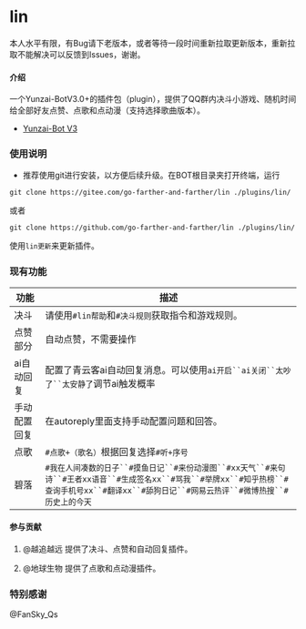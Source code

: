 # lin

本人水平有限，有Bug请下老版本，或者等待一段时间重新拉取更新版本，重新拉取不能解决可以反馈到Issues，谢谢。

#### 介绍
一个Yunzai-BotV3.0+的插件包（plugin），提供了QQ群内决斗小游戏、随机时间给全部好友点赞、点歌和点动漫（支持选择歌曲版本）。

- [Yunzai-Bot V3](https://github.com/Le-niao/Yunzai-Bot)

### 使用说明

- 推荐使用git进行安装，以方便后续升级。在BOT根目录夹打开终端，运行

`git clone https://gitee.com/go-farther-and-farther/lin ./plugins/lin/`

或者

`git clone https://github.com/go-farther-and-farther/lin ./plugins/lin/`

使用`lin更新`来更新插件。

### 现有功能
|功能   |描述   |
|---|---|
|决斗   |请使用`#lin帮助`和`#决斗规则`获取指令和游戏规则。   |
|点赞部分   |自动点赞，不需要操作   |
|ai自动回复   |配置了青云客ai自动回复消息。可以使用`ai开启``ai关闭``太吵了``太安静了`调节ai触发概率   |
|手动配置回复   |在autoreply里面支持手动配置问题和回答。   |
|点歌   |`#点歌+（歌名）`根据回复选择`#听+序号`   |
|碧落   |`#我在人间凑数的日子``#摸鱼日记``#来份动漫图``#xx天气``#来句诗``#王者xx语音``#生成签名xx``#骂我``#举牌xx``#知乎热榜``#查询手机号xx``#翻译xx``#舔狗日记``#网易云热评``#微博热搜``#历史上的今天`|

#### 参与贡献

1.  @越追越远 提供了决斗、点赞和自动回复插件。

2.  @地球生物 提供了点歌和点动漫插件。

### 特别感谢

@FanSky_Qs


